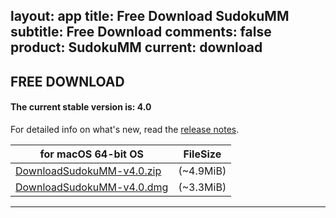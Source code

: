 layout: app
title: Free Download SudokuMM
subtitle: Free Download
comments: false
product: SudokuMM
current: download
---

## <strong>FREE DOWNLOAD</strong>

#### <b>The current stable version is: 4.0</b>

For detailed info on what's new, read the [release notes](./changelog.html).

for macOS 64-bit OS | FileSize
------------------------------ | -------------------------
[DownloadSudokuMM-v4.0.zip](http://www.filefactory.com/file/4ffr19r70fd3/SudokuMM-4.0.zip)    | (~4.9MiB)
[DownloadSudokuMM-v4.0.dmg](http://www.filefactory.com/file/3xes7lxo1sa9/SudokuMM-4.0.dmg)    | (~3.3MiB)


---

